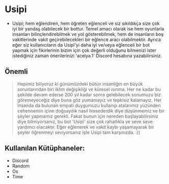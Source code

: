 # Usipi
- Usipi; hem eğlendiren, hem öğreten eğlenceli ve siz sıkıldıkça size çok iyi bir yandaş olabilecek bir bottur. Temel amacı olarak ise hem oyunlarla insanları bilinçlendirebilmek ve yol gösterebilmek, hem de insanların boş vakitlerinde vakit geçirebilecekleri bir eğlence aracı olabilmektir. Ayrıca eğer siz kullanıcıların da Usipi'yi daha iyi ve/veya eğlenceli bir bot yapmak için fikirlerinin bizim için çok değerli olduğunu bilmenizi ister istediğiniz zaman önerilerinizi 'acelya.1' Discord hesabına yazabilirsiniz.   



## Önemli
>Hepimiz biliyoruz ki günümüzdeki bütün insanlığın en büyük sorunlarından biri iklim değişikliği ve küresel ısınma. Her ne kadar bu şekilde devam ederse 200 yıl kadar sonra gelebilecek sonumuzu biz göremeyeceğiz diye buna göz yumamayız ve tepkisiz kalamayız. Her insanda da bulunan empati duygumuzu kullanıp atalarımız yüzünden cehennemin içine doğsaydık nasıl hissederdik diye düşünmemiz ve bir şeyler yapmamız gerekli. Fakat bunun için nereden başlayabilirsiniz diye bilmiyorsanız, bu bot 'Usipi' size çok rahatlıkla ve seve seve yardımcı olacaktır. Eğer eğlenerek ve vakit kaybı yaşamayarak bir şeyler öğrenmeyi seviyorsanız işte Usipi tam karşınızda. :)) 

## Kullanılan Kütüphaneler:

- Discord
- Random
- Os
- Time

